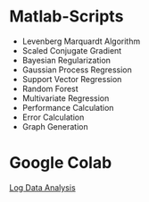 # Matlab-Scripts
- Levenberg Marquardt Algorithm
- Scaled Conjugate Gradient
- Bayesian Regularization
- Gaussian Process Regression
- Support Vector Regression
- Random Forest
- Multivariate Regression
- Performance Calculation
- Error Calculation
- Graph Generation


# Google Colab
[Log Data Analysis](https://colab.research.google.com/drive/1TkgdafcW7YeRudukMaFYoJx1SVA9OWT1)
